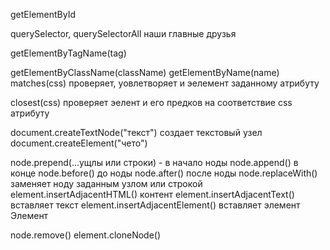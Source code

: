 getElementById

querySelector, querySelectorAll наши главные друзья

getElementByTagName(tag)

getElementByClassName(className)
getElementByName(name)
matches(css) проверяет, уовлетворяет и эелемент заданному атрибуту

closest(css) проверяет эелент и его предков на соответствие css атрибуту

document.createTextNode("текст") создает текстовый узел
document.createElement("чето")

node.prepend(...ущлы или строки) - в начало ноды
node.append() в конце
node.before() до ноды
node.after() после ноды
node.replaceWith() заменяет ноду заданным узлом или строкой
element.insertAdjacentHTML() контент
element.insertAdjacentText() вставляет текст
element.insertAdjacentElement() вставляет элемент Элемент

node.remove()
element.cloneNode()
